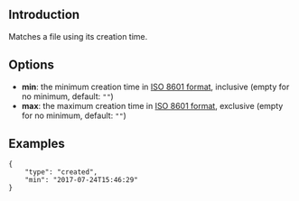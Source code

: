 ## Introduction

Matches a file using its creation time.


## Options

* **min**: the minimum creation time in [ISO 8601 format](https://en.wikipedia.org/wiki/ISO_8601), inclusive (empty for no minimum, default: `""`)
* **max**: the maximum creation time in [ISO 8601 format](https://en.wikipedia.org/wiki/ISO_8601), exclusive (empty for no minimum, default: `""`)


## Examples

```json5
{
    "type": "created",
    "min": "2017-07-24T15:46:29"
}
```
